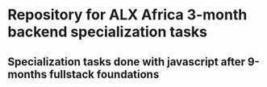 # Repository for ALX Africa 3-month backend specialization tasks
## Specialization tasks done with javascript after 9-months fullstack foundations